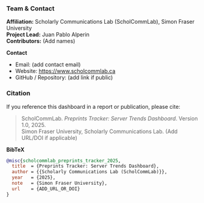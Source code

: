 ### Team & Contact

**Affiliation:** Scholarly Communications Lab (ScholCommLab), Simon Fraser University  
**Project Lead:** Juan Pablo Alperin  
**Contributors:** (Add names)

**Contact**
- Email: (add contact email)
- Website: https://www.scholcommlab.ca
- GitHub / Repository: (add link if public)

### Citation
If you reference this dashboard in a report or publication, please cite:

> ScholCommLab. *Preprints Tracker: Server Trends Dashboard*. Version 1.0, 2025.  
> Simon Fraser University, Scholarly Communications Lab. (Add URL/DOI if applicable)

**BibTeX**
```bibtex
@misc{scholcommlab_preprints_tracker_2025,
  title  = {Preprints Tracker: Server Trends Dashboard},
  author = {{Scholarly Communications Lab (ScholCommLab)}},
  year   = {2025},
  note   = {Simon Fraser University},
  url    = {ADD_URL_OR_DOI}
}
